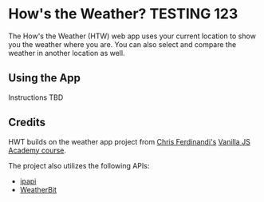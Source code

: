 # How's the Weather? TESTING 123

The How's the Weather (HTW) web app uses your current location to show you the weather where you are. You can also select and compare the weather in another location as well.

## Using the App

Instructions TBD

## Credits

HWT builds on the weather app project from [Chris Ferdinandi's](https://twitter.com/ChrisFerdinandi) [Vanilla JS Academy course](https://vanillajsacademy.com/).

The project also utilizes the following APIs:

- [ipapi](https://ipapi.co/)
- [WeatherBit](https://www.weatherbit.io/api)
